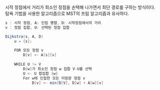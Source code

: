 시작 정점에서 거리가 최소인 정점을 손택해 나가면서 최단 경로를 구하는 방식이다.    
탐욕 기법을 사용한 알고리즘으로 MST의 프림 알고리즘과 유사하다.   

```java
s : 시작 정점, A: 인접 행렬, D: 시작정점에서의 거리 
v : 정점 집합, U: 선택된 정점 집합

Dijkstra(s, A, D)
    u = {s};
    
    FOR 모든 정점 v
        D[v] <- A[s][v]
    
    WHILE U != V
        D[w]가 최소인 정점 w 집합 V-U를 선택
        U <- U 합집합 {w}  
        For w에 인접한 모든 미방문 정점 v
            D[v] <- min(D[V], D[w] + A[w][v]
            
```
